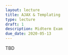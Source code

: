 ```yaml
---
layout: lecture
title: AJAX & Templating
type: lecture
draft: 1
description: Midterm Exam
due_date: 2020-05-13
---
```


TBD